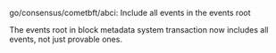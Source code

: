 go/consensus/cometbft/abci: Include all events in the events root

The events root in block metadata system transaction now includes all events,
not just provable ones.
